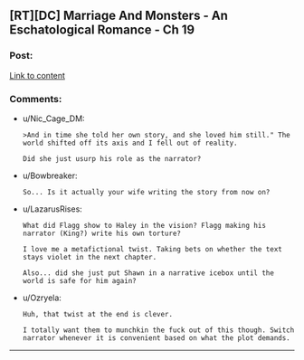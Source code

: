 ## [RT][DC] Marriage And Monsters - An Eschatological Romance - Ch 19

### Post:

[Link to content](https://archiveofourown.org/works/18738010/chapters/45800413)

### Comments:

- u/Nic_Cage_DM:
  ```
  >And in time she told her own story, and she loved him still." The world shifted off its axis and I fell out of reality.

  Did she just usurp his role as the narrator?
  ```

- u/Bowbreaker:
  ```
  So... Is it actually your wife writing the story from now on?
  ```

- u/LazarusRises:
  ```
  What did Flagg show to Haley in the vision? Flagg making his narrator (King?) write his own torture?

  I love me a metafictional twist. Taking bets on whether the text stays violet in the next chapter. 

  Also... did she just put Shawn in a narrative icebox until the world is safe for him again?
  ```

- u/Ozryela:
  ```
  Huh, that twist at the end is clever.

  I totally want them to munchkin the fuck out of this though. Switch narrator whenever it is convenient based on what the plot demands.
  ```

---

